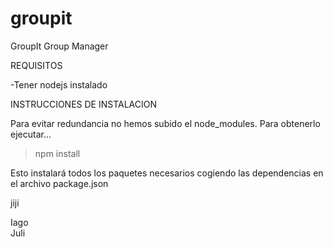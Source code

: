 groupit
=======

GroupIt Group Manager

REQUISITOS

-Tener nodejs instalado


INSTRUCCIONES DE INSTALACION

Para evitar redundancia no hemos subido el node_modules. Para obtenerlo ejecutar...

>npm install

Esto instalará todos los paquetes necesarios cogiendo las dependencias en el archivo package.json


jiji




Iago  
Juli
